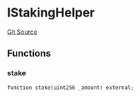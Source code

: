 # IStakingHelper
[Git Source](https://github.com/KlimaDAO/klimadao-solidity/blob/36109e4551048e978d232da5905a9cf6eaf3e3e2/src/infinity/interfaces/IKlima.sol)


## Functions
### stake


```solidity
function stake(uint256 _amount) external;
```

